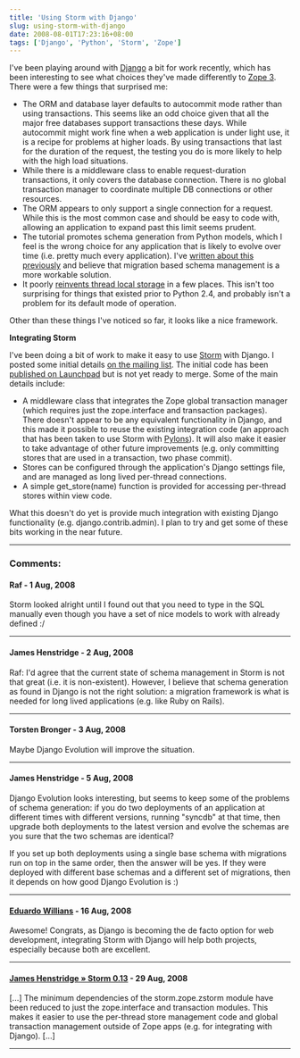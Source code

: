 ```yaml
---
title: 'Using Storm with Django'
slug: using-storm-with-django
date: 2008-08-01T17:23:16+08:00
tags: ['Django', 'Python', 'Storm', 'Zope']
---
```


I\'ve been playing around with [Django](http://www.djangoproject.com/) a
bit for work recently, which has been interesting to see what choices
they\'ve made differently to [Zope 3](http://wiki.zope.org/zope3/).
There were a few things that surprised me:

-   The ORM and database layer defaults to autocommit mode rather than
    using transactions. This seems like an odd choice given that all
    the major free databases support transactions these days. While
    autocommit might work fine when a web application is under light
    use, it is a recipe for problems at higher loads. By using
    transactions that last for the duration of the request, the testing
    you do is more likely to help with the high load situations.
-   While there is a middleware class to enable request-duration
    transactions, it only covers the database connection. There is no
    global transaction manager to coordinate multiple DB connections or
    other resources.
-   The ORM appears to only support a single connection for a request.
    While this is the most common case and should be easy to code with,
    allowing an application to expand past this limit seems prudent.
-   The tutorial promotes schema generation from Python models, which
    I feel is the wrong choice for any application that is likely to
    evolve over time (i.e. pretty much every application). I\'ve
    [written about this previously](orm-schema-generation.md) and
    believe that migration based schema management is a more workable
    solution.
-   It poorly [reinvents thread local storage](tls-python.md) in a few
    places. This isn\'t too surprising for things that existed prior
    to Python 2.4, and probably isn\'t a problem for its default mode
    of operation.

Other than these things I\'ve noticed so far, it looks like a nice
framework.

**Integrating Storm**

I\'ve been doing a bit of work to make it easy to use
[Storm](http://storm.canonical.com/) with Django. I posted some initial
details [on the mailing
list](http://thread.gmane.org/gmane.comp.python.storm/673). The initial
code has been [published on
Launchpad](https://code.launchpad.net/~jamesh/storm/django-support) but
is not yet ready to merge. Some of the main details include:

-   A middleware class that integrates the Zope global transaction
    manager (which requires just the zope.interface and transaction
    packages). There doesn\'t appear to be any equivalent functionality
    in Django, and this made it possible to reuse the existing
    integration code (an approach that has been taken to use Storm with
    [Pylons](http://pylonshq.com/)). It will also make it easier to
    take advantage of other future improvements (e.g. only committing
    stores that are used in a transaction, two phase commit).
-   Stores can be configured through the application\'s Django settings
    file, and are managed as long lived per-thread connections.
-   A simple get\_store(name) function is provided for accessing
    per-thread stores within view code.

What this doesn\'t do yet is provide much integration with existing
Django functionality (e.g. django.contrib.admin). I plan to try and get
some of these bits working in the near future.

---
### Comments:
#### Raf - <time datetime="2008-08-01 23:26:38">1 Aug, 2008</time>

Storm looked alright until I found out that you need to type in the SQL
manually even though you have a set of nice models to work with already
defined :/

---
#### James Henstridge - <time datetime="2008-08-02 19:21:48">2 Aug, 2008</time>

Raf: I\'d agree that the current state of schema management in Storm is
not that great (i.e. it is non-existent). However, I believe that schema
generation as found in Django is not the right solution: a migration
framework is what is needed for long lived applications (e.g. like Ruby
on Rails).

---
#### Torsten Bronger - <time datetime="2008-08-03 05:42:53">3 Aug, 2008</time>

Maybe Django Evolution will improve the situation.

---
#### James Henstridge - <time datetime="2008-08-05 19:49:47">5 Aug, 2008</time>

Django Evolution looks interesting, but seems to keep some of the
problems of schema generation: if you do two deployments of an
application at different times with different versions, running
\"syncdb\" at that time, then upgrade both deployments to the latest
version and evolve the schemas are you sure that the two schemas are
identical?

If you set up both deployments using a single base schema with
migrations run on top in the same order, then the answer will be yes. If
they were deployed with different base schemas and a different set of
migrations, then it depends on how good Django Evolution is :)

---
#### [Eduardo Willians](http://pycappuccino.blogspot.com/) - <time datetime="2008-08-16 23:40:30">16 Aug, 2008</time>

Awesome! Congrats, as Django is becoming the de facto option for web
development, integrating Storm with Django will help both projects,
especially because both are excellent.

---
#### [James Henstridge &raquo; Storm 0.13](storm-013.md) - <time datetime="2008-08-29 16:21:35">29 Aug, 2008</time>

\[\...\] The minimum dependencies of the storm.zope.zstorm module have
been reduced to just the zope.interface and transaction modules. This
makes it easier to use the per-thread store management code and global
transaction management outside of Zope apps (e.g. for integrating with
Django). \[\...\]

---
